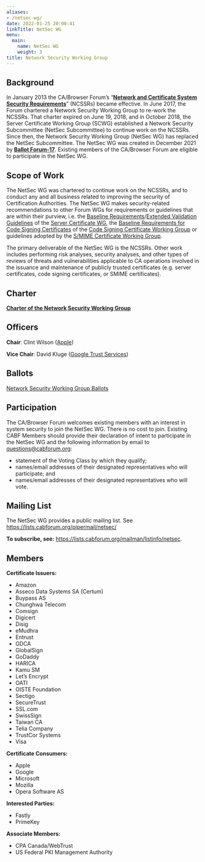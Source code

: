```yaml
---
aliases:
- /netsec-wg/
date: 2022-01-25 20:00:41
linkTitle: NetSec WG
menu:
  main:
    name: NetSec WG
    weight: 3
title: Network Security Working Group
---
```


## Background 

In January 2013 the CA/Browser Forum’s “[**Network and Certificate System Security Requirements**](/working-groups/netsec/documents/)” (NCSSRs) became effective. In June 2017, the Forum chartered a Network Security Working Group to re-work the NCSSRs. That charter expired on June 19, 2018, and in October 2018, the Server Certificate Working Group (SCWG) established a Network Security Subcommittee (NetSec Subcommittee) to continue work on the NCSSRs. Since then, the Network Security Working Group (NetSec WG) has replaced the NetSec Subcommittee. The NetSec WG was created in December 2021 by [**Ballot Forum-17**](/2021/12/28/ballot-forum-17-creation-of-network-security-working-group/). Existing members of the CA/Browser Forum are eligible to participate in the NetSec WG.

## Scope of Work 

The NetSec WG was chartered to continue work on the NCSSRs, and to conduct any and all business related to improving the security of Certification Authorities. The NetSec WG makes security-related recommendations to other Forum WGs for requirements or guidelines that are within their purview, i.e. the [Baseline Requirements](/working-groups/server/baseline-requirements/about/)/[Extended Validation Guidelines](/working-groups/server/extended-validation/about/) of the [Server Certificate WG](/working-groups/scwg/), the [Baseline Requirements for Code Signing Certificates](/working-groups/code-signing/documents/) of the [Code Signing Certificate Working Group](/working-groups/code-signing/) or guidelines adopted by the [S/MIME Certificate Working Group][1].

The primary deliverable of the NetSec WG is the NCSSRs. Other work includes performing risk analyses, security analyses, and other types of reviews of threats and vulnerabilities applicable to CA operations involved in the issuance and maintenance of publicly trusted certificates (e.g. server certificates, code signing certificates, or SMIME certificates).

## Charter 

[**Charter of the Network Security Working Group**](charter/)

## Officers 

**Chair**: Clint Wilson ([Apple](https://www.apple.com/))

**Vice Chair**: David Kluge ([Google Trust Services](https://pki.goog/))

## Ballots 

[Network Security Working Group Ballots](ballots/)

## Participation 

The CA/Browser Forum welcomes existing members with an interest in system security to join the NetSec WG. There is no cost to join. Existing CABF Members should provide their declaration of intent to participate in the NetSec WG and the following information by email to questions@cabforum.org:

- statement of the Voting Class by which they qualify;
- names/email addresses of their designated representatives who will participate; and
- names/email addresses of their designated representatives who will vote.

## Mailing List 

The NetSec WG provides a public mailing list. See https://lists.cabforum.org/pipermail/netsec/

**To subscribe, see:** https://lists.cabforum.org/mailman/listinfo/netsec.

## Members 

**Certificate Issuers:**
- Amazon
- Asseco Data Systems SA (Certum)
- Buypass AS
- Chunghwa Telecom
- Comsign
- Digicert
- Disig
- eMudhra
- Entrust
- GDCA
- GlobalSign
- GoDaddy
- HARICA
- Kamu SM
- Let’s Encrypt
- OATI
- OISTE Foundation
- Sectigo
- SecureTrust
- SSL.com
- SwissSign
- Taiwan CA
- Telia Company
- TrustCor Systems
- Visa

**Certificate Consumers:**
- Apple
- Google
- Microsoft
- Mozilla
- Opera Software AS

**Interested Parties:**
- Fastly
- PrimeKey

**Associate Members:**
- CPA Canada/WebTrust
- US Federal PKI Management Authority

[1]: /working-groups/smime-certificate-wg/

